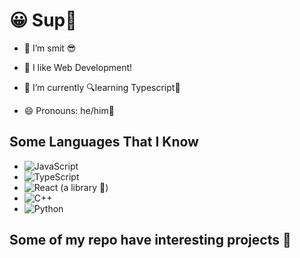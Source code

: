 # 😀 Sup👋
- 👋 I’m smit 😎
  
- 👀 I like Web Development!
  
- 🌱 I’m currently 🔍learning Typescript🫡
  
- 😄 Pronouns: he/him🗿

## Some Languages That I Know

- ![JavaScript](https://img.shields.io/badge/-JavaScript-F7DF1E?logo=javascript&logoColor=black&style=flat)
- ![TypeScript](https://img.shields.io/badge/-TypeScript-3178C6?logo=typescript&logoColor=white&style=flat)
- ![React](https://img.shields.io/badge/-React-61DAFB?logo=react&logoColor=black&style=flat) (a library 🤪)
- ![C++](https://img.shields.io/badge/-C%2B%2B-00599C?logo=c%2B%2B&logoColor=white&style=flat)
- ![Python](https://img.shields.io/badge/-Python-3776AB?logo=python&logoColor=white&style=flat)


## Some of my repo have interesting projects 👀
